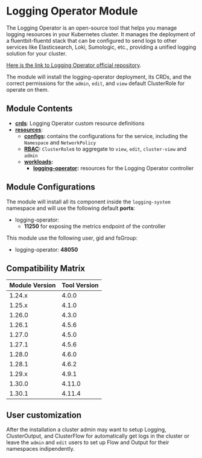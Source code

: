# Logging Operator Module

The Logging Operator is an open-source tool that helps you manage logging resources in your Kubernetes cluster.
It manages the deployment of a fluentbit-fluentd stack that can be configured to send logs to other services
like Elasticsearch, Loki, Sumologic, etc., providing a unified logging solution for your cluster.

[Here is the link to Logging Operator official repository].

The module will install the logging-operator deployment, its CRDs, and the correct permissions for the `admin`,
`edit`, and `view` default ClusterRole for operate on them.

## Module Contents

- **[crds](./base/crds)**: Logging Operator custom resource definitions
- **[resources](./base/resources)**:
  - **[configs](./base/resources/configs):** contains the configurations for the service, including the `Namespace` and
			`NetworkPolicy`
  - **[RBAC](./base/resources/rbac):** `ClusterRole`s to aggregate to `view`, `edit`, `cluster-view` and `admin`
  - **[workloads](./base/resources/workloads):**
    - **[logging-operator](./base/resources/workloads/logging-operator):** resources for the Logging Operator controller

## Module Configurations

The module will install all its component inside the `logging-system` namespace and will use the following
default **ports**:

- logging-operator:
  - **11250** for exposing the metrics endpoint of the controller

This module use the following user, gid and fsGroup:

- logging-operator: **48050**

## Compatibility Matrix

| Module Version | Tool Version   |
|----------------|----------------|
| 1.24.x         | 4.0.0          |
| 1.25.x         | 4.1.0          |
| 1.26.0         | 4.3.0          |
| 1.26.1         | 4.5.6          |
| 1.27.0         | 4.5.0          |
| 1.27.1         | 4.5.6          |
| 1.28.0         | 4.6.0          |
| 1.28.1         | 4.6.2          |
| 1.29.x         | 4.9.1          |
| 1.30.0         | 4.11.0         |
| 1.30.1         | 4.11.4         |

## User customization

After the installation a cluster admin may want to setup Logging, ClusterOutput, and ClusterFlow for automatically get
logs in the cluster or leave the `admin` and `edit` users to set up Flow and Output for their namespaces indipendently.

[Here is the link to Logging Operator official repository]: https://github.com/kube-logging/logging-operator
	"Logging Operator GitHub Repository"
